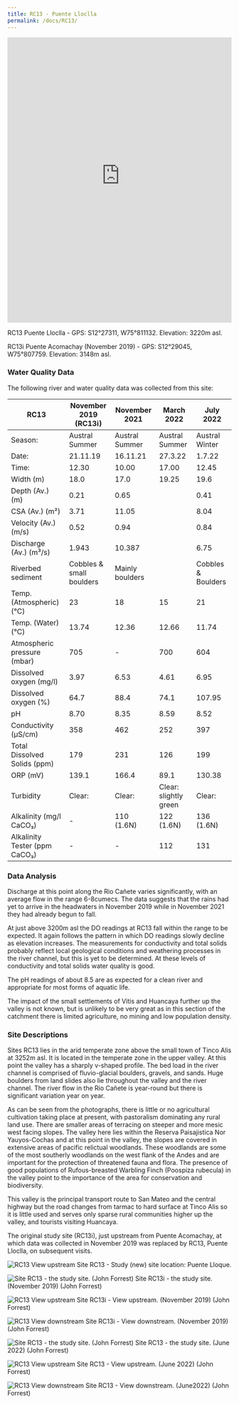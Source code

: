 ```yaml
---
title: RC13 - Puente Lloclla
permalink: /docs/RC13/
---
```


<iframe width="100%" height="640" allowfullscreen style="border-style:none;" src="https://cavep-undc-hosting.netlify.com/sites/RC13i/app-files/"></iframe>

RC13 Puente Lloclla - GPS: S12°27311, W75°811132.  Elevation: 3220m asl.

RC13i Puente Acomachay (November 2019) - GPS: S12°29045, W75°807759.  Elevation: 3148m asl.


### Water Quality Data

The following river and water quality data was collected from this site:

|     RC13                             |     November 2019 (RC13i)       |     November 2021      |     March 2022               |     July 2022             |
|--------------------------------------|---------------------------------|------------------------|------------------------------|---------------------------|
|     Season:                          |     Austral Summer              |     Austral Summer     |     Austral Summer           |     Austral Winter        |
|     Date:                            |     21.11.19                    |     16.11.21           |     27.3.22                 |     1.7.22                |
|     Time:                            |     12.30                       |     10.00              |     17.00                    |     12.45                 |
|     Width (m)                        |     18.0                        |     17.0               |     19.25                    |     19.6                  |
|     Depth (Av.) (m)                  |     0.21                        |     0.65               |                              |     0.41                  |
|     CSA (Av.) (m²)                   |     3.71                        |     11.05              |                              |     8.04                  |
|     Velocity (Av.) (m/s)             |     0.52                        |     0.94               |                              |     0.84                  |
|     Discharge (Av.) (m³/s)           |     1.943                       |     10.387             |                              |     6.75                  |
|     Riverbed sediment                |     Cobbles & small boulders    |     Mainly boulders    |                              |     Cobbles & Boulders    |
|     Temp. (Atmospheric) (°C)         |     23                          |     18                 |     15                       |     21                    |
|     Temp. (Water) (°C)               |     13.74                       |     12.36              |     12.66                    |     11.74                 |
|     Atmospheric pressure (mbar)      |     705                         |     -                  |     700                      |     604                   |
|     Dissolved oxygen (mg/l)          |     3.97                        |     6.53               |     4.61                     |     6.95                  |
|     Dissolved oxygen (%)             |     64.7                        |     88.4               |     74.1                     |     107.95                |
|     pH                               |     8.70                        |     8.35               |     8.59                     |     8.52                  |
|     Conductivity (µS/cm)             |     358                         |     462                |     252                      |     397                   |
|     Total Dissolved Solids (ppm)     |     179                         |     231                |     126                      |     199                   |
|     ORP (mV)                         |     139.1                       |     166.4              |     89.1                     |     130.38                |
|     Turbidity                        |     Clear:                      |     Clear:             |     Clear: slightly green    |     Clear:                |
|     Alkalinity (mg/l CaCO₃)          |     -                           |     110 (1.6N)         |     122 (1.6N)               |     136 (1.6N)            |
|     Alkalinity Tester (ppm CaCO₃)    |     -                           |     -                  |     112                      |     131                   |


### Data Analysis
Discharge at this point along the Rio Cañete varies significantly, with an average flow in the range 6-8cumecs. The data suggests that the rains had yet to arrive in the headwaters in November 2019 while in November 2021 they had already begun to fall.

At just above 3200m asl the DO readings at RC13 fall within the range to be expected. It again follows the pattern in which DO readings slowly decline as elevation increases. The measurements for conductivity and total solids probably reflect local geological conditions and weathering processes in the river channel, but this is yet to be determined. At these levels of conductivity and total solids water quality is good. 

The pH readings of about 8.5 are as expected for a clean river and appropriate for most forms of aquatic life.

The impact of the small settlements of Vitis and Huancaya further up the valley is not known, but is unlikely to be very great as in this section of the catchment there is limited agriculture, no mining and low population density.   


### Site Descriptions
Sites RC13 lies in the arid temperate zone above the small town of Tinco Alis at 3252m asl. It is located in the temperate zone in the upper valley. At this point the valley has a sharply v-shaped profile. The bed load in the river channel is comprised of fluvio-glacial boulders, gravels, and sands. Huge boulders from land slides also lie throughout the valley and the river channel. The river flow in the Rio Cañete is year-round but there is significant variation year on year.

As can be seen from the photographs, there is little or no agricultural cultivation taking place at present, with pastoralism dominating any rural land use. There are smaller areas of terracing on steeper and more mesic west facing slopes. The valley here lies within the Reserva Paisajistica Nor Yauyos-Cochas and at this point in the valley, the slopes are covered in extensive areas of pacific relictual woodlands. These woodlands are some of the most southerly woodlands on the west flank of the Andes and are important for the protection of threatened fauna and flora. The presence of good populations of Rufous-breasted Warbling Finch (Poospiza rubecula) in the valley point to the importance of the area for conservation and biodiversity. 

This valley is the principal transport route to San Mateo and the central highway but the road changes from tarmac to hard surface at Tinco Alis so it is little used and serves only sparse rural communities higher up the valley, and tourists visiting Huancaya. 

The original study site (RC13i), just upstream from Puente Acomachay, at which data was collected in November 2019 was replaced by RC13, Puente Lloclla, on subsequent visits.



![RC13 View upstream](/assets/SiteDescriptions/RC13/RC13PuenteLloque.jpg)
Site RC13 - Study (new) site location: Puente Lloque. 


![Site RC13 - the study site. (John Forrest)](/assets/SiteDescriptions/RC13/RC13Studysite.JPG)
Site RC13i - the study site.  (November 2019) (John Forrest)


![RC13 View upstream](/assets/SiteDescriptions/RC13/RC13Viewupstream.JPG)
Site RC13i - View upstream.  (November 2019) (John Forrest)


![RC13 View downstream](/assets/SiteDescriptions/RC13/RC13Viewdownstream.jpg)
Site RC13i - View downstream.  (November 2019) (John Forrest)


![Site RC13 - the study site. (John Forrest)](/assets/SiteDescriptions/RC13/RC13studysite.JPG)
Site RC13 - the study site. (June 2022) (John Forrest)


![RC13 View upstream](/assets/SiteDescriptions/RC13/RC13viewupstream.JPG)
Site RC13 - View upstream. (June 2022) (John Forrest)


![RC13 View downstream](/assets/SiteDescriptions/RC13/RC13viewdownstream.JPG)
Site RC13 - View downstream. (June2022) (John Forrest)

